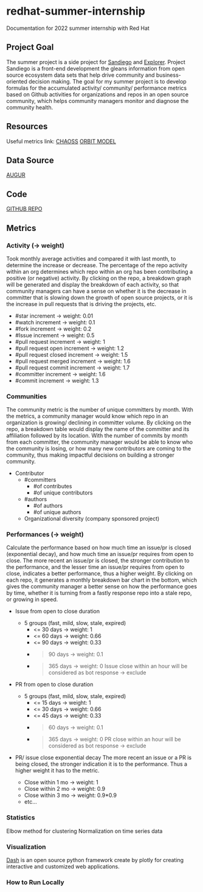 # redhat-summer-internship
Documentation for 2022 summer internship with Red Hat

## Project Goal
The summer project is a side project for [Sandiego](https://github.com/sandiego-rh/sandiego) and [Explorer](https://github.com/sandiego-rh/explorer). Project Sandiego is a front-end development the gleans information from open source ecosystem data sets that help drive community and business-oriented decision making. The goal for my summer project is to develop formulas for the accumulated activity/ community/ performance metrics based on Github activities for organizations and repos in an open source community, which helps community managers monitor and diagnose the community health.

## Resources
Useful metrics link:
[CHAOSS](https://chaoss.community/)
[ORBIT MODEL](https://orbitmodel.com/)

## Data Source
[AUGUR](https://github.com/chaoss/augur)

## Code
[GITHUB REPO]()

## Metrics
### Activity (-> weight)
Took monthly average activities and compared it with last month, to determine the increase or decrease. The percentage of the repo activity within an org determines which repo within an org has been contributing a positive (or negative) activity. By clicking on the repo, a breakdown graph will be generated and display the breakdown of each activity, so that community managers can have a sense on whether it is the decrease in committer that is slowing down the growth of open source projects, or it is the increase in pull requests that is driving the projects, etc.

- #star increment -> weight: 0.01
- #watch increment -> weight: 0.1
- #fork increment -> weight: 0.2
- #Issue increment -> weight: 0.5
- #pull request increment -> weight: 1
- #pull request open increment -> weight: 1.2
- #pull request closed increment -> weight: 1.5
- #pull request merged increment -> weight: 1.6
- #pull request commit increment -> weight: 1.7
- #committer increment -> weight: 1.6
- #commit increment -> weight: 1.3


### Communities
The community metric is the number of unique committers by month. With the metrics, a community manager would know which repo in an organization is growing/ declining in committer volume.
By clicking on the repo, a breakdown table would display the name of the committer and its affiliation followed by its location. With the number of commits by month from each committer, the community manager would be able to know who the community is losing, or how many new contributors are coming to the community, thus making impactful decisions on building a stronger community.

- Contributor
    - #committers
        - #of contributes
        - #of unique contributors
    - #authors
        - #of authors
        - #of unique authors
    - Organizational diversity (company sponsored project)


### Performances (-> weight)
Calculate the performance based on how much time an issue/pr is closed (exponential decay), and how much time an issue/pr requires from open to close. The more recent an issue/pr is closed, the stronger contribution to the performance, and the lesser time an issue/pr requires from open to close, indicates a better performance, thus a higher weight. By clicking on each repo, it generates a monthly breakdown bar chart in the bottom, which gives the community manager a better sense on how the performance goes by time, whether it is turning from a fastly response repo into a stale repo, or growing in speed.


- Issue from open to close duration
    - 5 groups (fast, mild, slow, stale, expired)
        - <= 30 days -> weight: 1
        - <= 60 days -> weight: 0.66
        - <= 90 days -> weight: 0.33
        - > 90 days -> weight: 0.1
        - > 365 days -> weight: 0
Issue close within an hour will be considered as bot response -> exclude

- PR from open to close duration
    - 5 groups (fast, mild, slow, stale, expired)
        - <= 15 days -> weight: 1
        - <= 30 days -> weight: 0.66
        - <= 45 days -> weight: 0.33
        - > 60 days -> weight: 0.1
        - > 365 days -> weight: 0
PR close within an hour will be considered as bot response -> exclude

- PR/ issue close exponential decay
The more recent an issue or a PR is being closed, the stronger indication it is to the performance. Thus a higher weight it has to the metric.
    - Close within 1 mo -> weight: 1
    - Close within 2 mo -> weight: 0.9
    - Close within 3 mo -> weight: 0.9*0.9
    - etc…


### Statistics
Elbow method for clustering
Normalization on time series data

### Visualization
[Dash](https://dash.plotly.com/) is an open source python framework create by plotly for creating interactive and customized web applications.

### How to Run Locally
